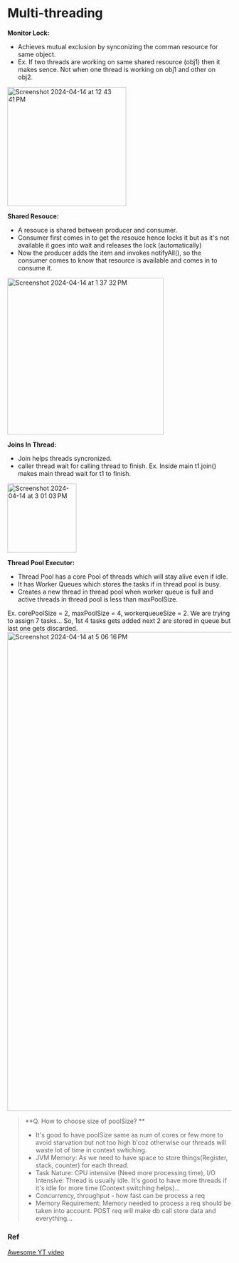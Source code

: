 
# Multi-threading

**Monitor Lock:** 
- Achieves mutual exclusion by synconizing the comman resource for same object.
- Ex. If two threads are working on same shared resource (obj1) then it makes sence. Not when one thread is working on obj1 and other on obj2.


<img width="267" alt="Screenshot 2024-04-14 at 12 43 41 PM" src="https://github.com/nisarg0/Multi-threading/assets/60577767/7fa74f83-7551-4554-a4c3-f6ca81ff56d2">

**Shared Resouce:**
- A resouce is shared between producer and consumer.
- Consumer first comes in to get the resouce hence locks it but as it's not available it goes into wait and releases the lock (automatically)
- Now the producer adds the item and invokes notifyAll(), so the consumer comes to know that resource is available and comes in to consume it.

<img width="351" alt="Screenshot 2024-04-14 at 1 37 32 PM" src="https://github.com/nisarg0/Multi-threading/assets/60577767/8c51b19b-d9af-481c-b3d2-ffd0d1128eec">

**Joins In Thread:**
- Join helps threads syncronized.
- caller thread wait for calling thread to finish. Ex. Inside main t1.join() makes main thread wait for t1 to finish.

<img width="155" alt="Screenshot 2024-04-14 at 3 01 03 PM" src="https://github.com/nisarg0/Multi-threading/assets/60577767/c163b55a-8198-4346-bd70-413b1905d1c6">

**Thread Pool Executor:**
- Thread Pool has a core Pool of threads which will stay alive even if idle.
- It has Worker Queues which stores the tasks if in thread pool is busy.
- Creates a new thread in thread pool when worker queue is full and active threads in thread pool is less than maxPoolSize.

Ex. corePoolSize = 2, maxPoolSize = 4, workerqueueSize = 2. We are trying to assign 7 tasks... So, 1st 4 tasks gets added next 2 are stored in queue but last one gets discarded.
<img width="1074" alt="Screenshot 2024-04-14 at 5 06 16 PM" src="https://github.com/nisarg0/Multi-threading/assets/60577767/e1585cb0-4cc5-4527-9221-597725872523">

> **Q. How to choose size of poolSize? **
> - It's good to have poolSize same as num of cores or few more to avoid starvation but not too high b'coz otherwise our threads will waste lot of time in context swtiching.
> - JVM Memory: As we need to have space to store things(Register, stack, counter) for each thread.
> - Task Nature: CPU intensive (Need more processing time), I/O Intensive: Thread is usually idle. It's good to have more threads if it's idle for more time (Context switching helps)...
> - Concurrency, throughput - how fast can be process a req
> - Memory Requirement: Memory needed to process a req should be taken into account. POST req will make db call store data and everything...

### Ref

[Awesome YT video](https://www.youtube.com/watch?v=AYiE7_loIsE&list=PL6W8uoQQ2c63f469AyV78np0rbxRFppkx&index=31)



